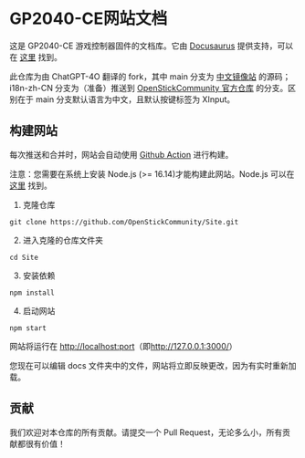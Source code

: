 # GP2040-CE网站文档

这是 GP2040-CE 游戏控制器固件的文档库。它由 [Docusaurus](https://docusaurus.io/) 提供支持，可以在 [这里](https://gp2040-ce.info) 找到。

此仓库为由 ChatGPT-4O 翻译的 fork，其中 main 分支为 [中文镜像站](https://gp2040.guff.in/) 的源码；i18n-zh-CN 分支为（准备）推送到 [OpenStickCommunity 官方仓库](https://github.com/OpenStickCommunity/Site) 的分支。区别在于 main 分支默认语言为中文，且默认按键标签为 XInput。

## 构建网站

每次推送和合并时，网站会自动使用 [Github Action](https://github.com/OpenStickCommunity/Site/blob/main/.github/workflows/deploy.yml) 进行构建。

注意：您需要在系统上安装 Node.js (>= 16.14)才能构建此网站。Node.js 可以在 [这里](https://nodejs.org/en/download/package-manager) 找到。

1. 克隆仓库

`git clone https://github.com/OpenStickCommunity/Site.git`

2. 进入克隆的仓库文件夹

`cd Site`

3. 安装依赖

`npm install`

4. 启动网站

`npm start`

网站将运行在 <http://localhost:port>（即<http://127.0.0.1:3000/>）

您现在可以编辑 docs 文件夹中的文件，网站将立即反映更改，因为有实时重新加载。

## 贡献

我们欢迎对本仓库的所有贡献。请提交一个 Pull Request，无论多么小，所有贡献都很有价值！
